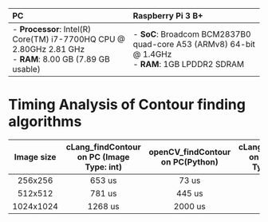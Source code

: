 |PC| Raspberry Pi 3 B+|
|:----|:---|
|- **Processor**: Intel(R) Core(TM) i7-7700HQ CPU @ 2.80GHz   2.81 GHz<br> - **RAM**: 8.00 GB (7.89 GB usable)|- **SoC**: Broadcom BCM2837B0 quad-core A53 (ARMv8) 64-bit @ 1.4GHz<br> - **RAM**: 1GB LPDDR2 SDRAM|

# Timing Analysis of Contour finding algorithms

|Image size|cLang_findContour on PC (Image Type: int)|openCV_findContour on PC(Python) | cLang_findContour on RPi (Image Type: short) | openCV_findContour on RPi(C++)|
|:------:|:----:|:-----:|:-----:|:-----:|
|256x256|653 us|73 us|683 us| 650 us|
|512x512|781 us|445 us|1140 us| 2000 us|
|1024x1024|1268 us|2000 us|2162 us | 6000 us|
